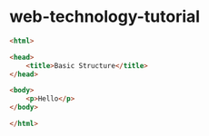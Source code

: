 # web-technology-tutorial

``` html
<html>

<head>
    <title>Basic Structure</title>
</head>

<body>
    <p>Hello</p>
</body>

</html>
```
